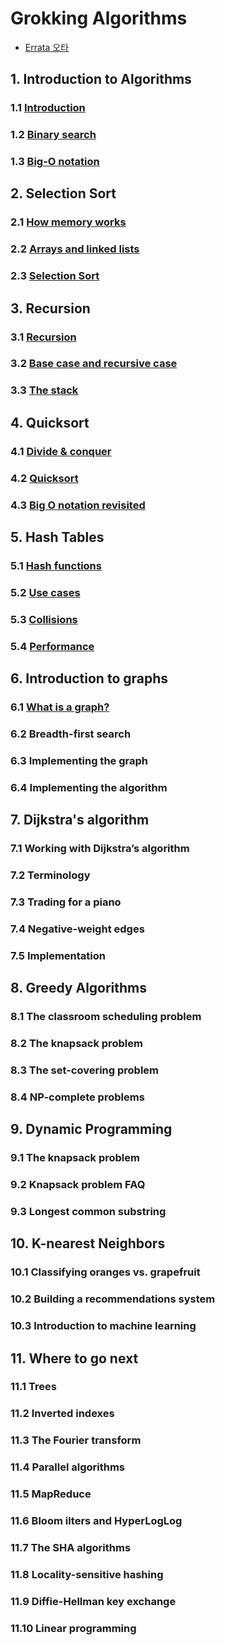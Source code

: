 # Grokking Algorithms
- [Errata 오타](https://adit.io/errata.html)

## 1. Introduction to Algorithms
### 1.1 [Introduction](./ch01/ch01-01.md)
### 1.2 [Binary search](./ch01/ch01-02.md)
### 1.3 [Big-O notation](./ch01/ch01-03.md)

## 2. Selection Sort
### 2.1 [How memory works](./ch02/ch02-01.md)
### 2.2 [Arrays and linked lists](./ch02/ch02-02.md)
### 2.3 [Selection Sort](./ch02/ch02-03.md)

## 3. Recursion
### 3.1 [Recursion](./ch03/ch03-01.md)
### 3.2 [Base case and recursive case](./ch03/ch03-02.md)
### 3.3 [The stack](./ch03/ch03-03.md)

## 4. Quicksort
### 4.1 [Divide & conquer](./ch04/ch04-01.md)
### 4.2 [Quicksort](./ch04/ch04-02.md)
### 4.3 [Big O notation revisited](./ch04/ch04-03.md)

## 5. Hash Tables
### 5.1 [Hash functions](./ch05/ch05-01.md)
### 5.2 [Use cases](./ch05/ch05-02.md)
### 5.3 [Collisions](./ch05/ch05-03.md)
### 5.4 [Performance](./ch05/ch05-04.md)

## 6. Introduction to graphs
### 6.1 [What is a graph?](./ch06/ch06-01.md)
### 6.2 Breadth-first search
### 6.3 Implementing the graph
### 6.4 Implementing the algorithm

## 7. Dijkstra's algorithm
### 7.1 Working with Dijkstra’s algorithm
### 7.2 Terminology
### 7.3 Trading for a piano
### 7.4 Negative-weight edges
### 7.5 Implementation

## 8. Greedy Algorithms
### 8.1 The classroom scheduling problem
### 8.2 The knapsack problem
### 8.3 The set-covering problem
### 8.4 NP-complete problems

## 9. Dynamic Programming
### 9.1 The knapsack problem
### 9.2 Knapsack problem FAQ
### 9.3 Longest common substring

## 10. K-nearest Neighbors
### 10.1 Classifying oranges vs. grapefruit
### 10.2 Building a recommendations system
### 10.3 Introduction to machine learning

## 11. Where to go next
### 11.1 Trees
### 11.2 Inverted indexes
### 11.3 The Fourier transform
### 11.4 Parallel algorithms
### 11.5 MapReduce
### 11.6 Bloom ilters and HyperLogLog
### 11.7 The SHA algorithms
### 11.8 Locality-sensitive hashing
### 11.9 Diffie-Hellman key exchange
### 11.10 Linear programming
